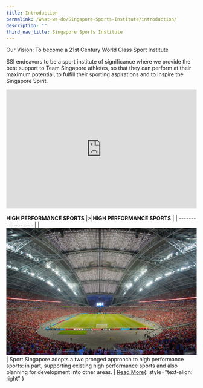 ```yaml
---
title: Introduction
permalink: /what-we-do/Singapore-Sports-Institute/introduction/
description: ""
third_nav_title: Singapore Sports Institute
---
```

Our Vision: To become a 21st Century World Class Sport Institute&nbsp;

SSI endeavors to be a sport institute of significance where we provide the best support to Team Singapore athletes, so that they can perform at their maximum potential, to fulfill their sporting aspirations and to inspire the Singapore Spirit.

<iframe allowfullscreen="true" frameborder="0" scrolling="no" style="border:none;overflow:hidden" height="315" width="100%" src="https://www.facebook.com/plugins/video.php?href=https%3A%2F%2Fwww.facebook.com%2Fsingaporesportinstitute%2Fvideos%2F607550659831202%2F&amp;show_text=0&amp;width=560"></iframe>

**HIGH PERFORMANCE SPORTS**
|>|**HIGH PERFORMANCE SPORTS**  |
| -------- | -------- |
| ![](/images/IMG_95502.jpg) | Sport Singapore adopts a two pronged approach to high performance sports: in part, supporting existing high performance sports and also planning for development into other areas.     |
[Read More](/what-we-do/singapore-sports-insitute/athlete-life-coaching/){: style="text-align: right" }